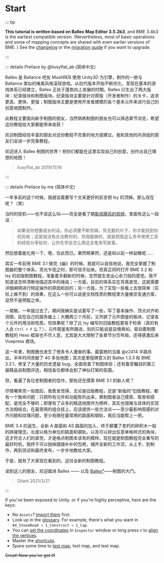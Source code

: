 # Start

::: tip

**This tutorial is written based on Ballex Map Editor 3.5.2b3**, and BME 3.4b3 is the earliest compatible version. (Nevertheless, most of basic operations and some of mapping concepts are shared with even earlier versions of BME. ) See the [changelog](/en/migration/changelog.md) or the [migration guide](/en/migration/guide.md) if you want to upgrade.

:::

::: details Preface by @liusyflat_ab (简体中文)

Ballex 是 Ballance 吧友 MushREB 使用 Unity3D 为引擎，制作的一款与 Ballance 类似的唯美风格滚球游戏。从初代版本开始不断优化，至现在基本的游戏体系已经建立，Ballex 正处于蓬勃向上发展的时期。Ballex 衍生出了两大版块：纪录版块和制图版块。纪录版块主要是针对原版（开发者制作）的关卡，追求更高、更快、更强；制图版块主要是使用开发者建模的各个基本元件来进行自己的创意地图制作。

此教程主要面向新手制图的朋友，当然熟练制图的朋友也可以择选章节浏览，希望这份教程给大家都能带来收获！

欢迎制图经验丰富的朋友对这份教程不完善的地方提建议，我和其他的内测组的朋友们会进一步完善教程。

欢迎进入 Ballex 制图的世界！祝你们都能在这里实现自己的创意，创作出自己理想的地图！

> liusyflat_ab
> 2019/11/16

:::

::: details Preface by me (简体中文)

一年多前的这个时候，我就说着要写个文采更好的前言把 lsy 的顶掉。那么现在呢？（笑）

当时的契机——也不该这么叫——完全是看了期[影视飓风的视频](https://www.bilibili.com/video/BV187411j7ab)，里面有这么一段话：

> 如果说你想要成长的话，你必须要不断剪辑，剪无数的片子，你才能找到你的风格；这是我没有办法教你的。但我能做的，就是把我这么多年使用工具的经验分享给你，让你先学会怎么用这支笔来写故事。

然后想着能化用一下，嗯，仅此而已。果然啊果然，还是和以前一样幼稚呢……

其实一年前用 BME 3.1 做完《幽》的时候，我就可以自信地说，我完全掌握了制图器的整个体系，灵光乍现之时，即可信手拈来。但真正同时打开 BME 3.2 和 lsy 的初版制图教程，准备着手翻新的时候，忽然就生发出心余力绌的感觉。我不知道该怎样清晰地描述其中的缘由；一方面，目前的体系实在背离直觉，这就需要详细阐明进行特定操作的原因和目的；另一方面，为了实现一些看上去很简单（实际上做不到）的效果，在这么一份可以说是文档性质的教程里大量推崇变通方案，显然不是明智之举。

一晃眼，一年就过去了。期间我确实是试着写了一些，写了基本操作、顶点对齐和测图，挂在自己的服务器上；大概两三个月前，又开辟了元件图鉴的板块，记录各个元件的用法和性质。但效果呢？除了比 lsy 编写的旧版教程更易于检索（真的有人会 `Ctrl + F` 么？），元件图鉴有所跟进，别的只能说是自愧弗如。驱动着制图教程的 Hexo 框架也不尽人意，尤其是大大限制了各章节分页布局，还得感激后来 Vuepress 救场。

这一年里，制图圈也发生了很多令人激奋的事。最震撼的当属 @z2414 半路杀出，半年时间贡献了 40 多张地图；其次是里程碑意义的 Ballex 1.3.3 和 BME 3.3.1，修复了大量的历史遗留 bug，全面改善了制图体验；还有备受瞩目的第三届精品自制图评选，相信各位都体会到了神仙打架的氛围。

但，看遍了各位老制图者的佳作，那些还在摸索 BME 3.1 的新人呢？

尽情嘲笑完一些图后，我愈发觉得，无论是旧版教程，还是“新版的”旧版教程，都有一个致命问题：只把所有元件和功能陈列出来，靠制图者自己摸索、取舍和搭配，是完全不够的；即便有了众多的精选地图作为榜样，其实也很难与具体的实现方法相结合。在最常用的组合技上，应该提供一些方法论——至少最影响观感的对齐问题和纹理问题，至少局限在最常用的路面和钢轨，我应当能帮上一把。

BME 3.4 的诞生，全新 A 路面和 AS 路面的加入，终于颠覆了老朽的碎积木一般的拼接理念。长度以格为单位的路面和钢轨，以及可以拼出任意单格样式的角块，这才符合人们的直觉，才是格点制图本该有的模样。现在就是制图教程完全重写的最好时机，我终于可以抛掉缝缝补补的包袱，铺开全新的工作流，从上手，到制作，再到测试和最终发布，一步步地教给大家。

于是，就有了大家现在看到的，这份全新的制图教程。

读到这儿的朋友，欢迎踏进 Ballex —— 以及 [Ballex²](https://ballex2.dilant.cn)——制图的大门。

> Dilant
> 2021/3/21

:::

If you've been exposed to Unity, or if you're highly perceptive, here are the keys:

- No `Assets`? [Import them](/en/start/preparation.md#import-assets) first.
- Look up in the [glossary](/en/glossary/). For example, there's what you want in `04_StoneRoad → 1_Construct → 1_Cap`.
- You can [set the coordinates](/start/alignment.md#坐标对齐) in `Inspector` window or long press `V` to [align the vertices](/start/alignment.md#顶点对齐).
- Master the [shortcuts](/start/shortcuts.md).
- Spare some time to [test map](/start/test-map.md), test map, and test map.

~~Great! Now you've got it!~~
